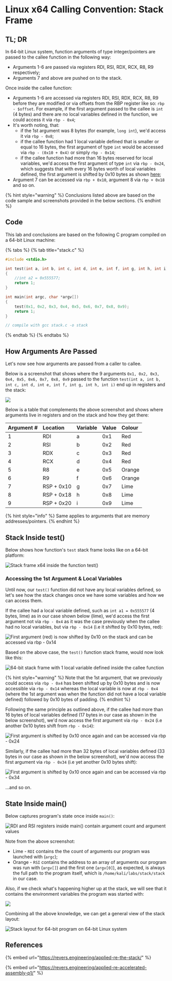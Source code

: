 # Linux x64 Calling Convention: Stack Frame

## TL; DR

In 64-bit Linux system, function arguments of type integer/pointers are passed to the callee function in the following way:

* Arguments 1-6 are passed via registers RDI, RSI, RDX, RCX, R8, R9 respectively;
* Arguments 7 and above are pushed on to the stack.

Once inside the callee function:

* Arguments 1-6 are accessed via registers RDI, RSI, RDX, RCX, R8, R9 before they are modified or via  offsets from the RBP register like so: `rbp - $offset`. For example, if the first argument passed to the callee is `int` \(4 bytes\) and there are no local variables defined in the function, we could access it via `rbp - 0x4`; 
* It's worth noting, that:
  * if the 1st argument was 8 bytes \(for example, `long int`\), we'd access it via `rbp - 0x8`;
  * if the callee function had 1 local variable defined that is smaller or equal to 16 bytes, the first argument of type `int` would be accessed via `rbp - (0x10 + 0x4)` or simply `rbp - 0x14`;
  * if the callee function had more than 16 bytes reserved for local variables, we'd access the first argument of type `int` via `rbp - 0x24`, which suggests that with every 16 bytes worth of local variables defined, the first argument is shifted by 0x10 bytes as shown [here](linux-x64-calling-convention-stack-frame.md#accessing-1st-argument);
* Argument 7 can be accessed via `rbp + 0x10`, argument 8 via `rbp + 0x18` and so on.

{% hint style="warning" %}
Conclusions listed above are based on the code sample and screenshots provided in the below sections.
{% endhint %}

## Code

This lab and conclusions are based on the following C program compiled on a 64-bit Linux machine:

{% tabs %}
{% tab title="stack.c" %}
```cpp
#include <stdio.h>

int test(int a, int b, int c, int d, int e, int f, int g, int h, int i)
{
    //int a2 = 0x555577;
    return 1;
}

int main(int argc, char *argv[])
{
    test(0x1, 0x2, 0x3, 0x4, 0x5, 0x6, 0x7, 0x8, 0x9);
    return 1;
}

// compile with gcc stack.c -o stack
```
{% endtab %}
{% endtabs %}

## How Arguments Are Passed

Let's now see how arguments are passed from a caller to callee.

Below is a screenshot that shows where the 9 arguments `0x1, 0x2, 0x3, 0x4, 0x5, 0x6, 0x7, 0x8, 0x9`  passed to the function `test(int a, int b, int c, int d, int e, int f, int g, int h, int i)` end up in registers and the stack:

![](../../.gitbook/assets/image%20%28886%29.png)

Below is a table that complements the above screenshot and shows where arguments live in registers and on the stack and how they get there:

| Argument \# | Location | Variable | Value | Colour |
| :--- | :--- | :--- | :--- | :--- |
| 1 | RDI | a | 0x1 | Red |
| 2 | RSI | b | 0x2 | Red |
| 3 | RDX | c | 0x3 | Red |
| 4 | RCX | d | 0x4 | Red |
| 5 | R8 | e | 0x5 | Orange |
| 6 | R9 | f | 0x6 | Orange |
| 7 | RSP + 0x10 | g | 0x7 | Lime |
| 8 | RSP + 0x18 | h | 0x8 | Lime |
| 9 | RSP + 0x20 | i | 0x9 | Lime |

{% hint style="info" %}
Same applies to arguments that are memory addresses/pointers.
{% endhint %}

## Stack Inside test\(\)

Below shows how function's `test` stack frame looks like on a 64-bit platform:

![Stack frame x64 inside the function test\(\)](../../.gitbook/assets/image%20%28884%29.png)

### Accessing the 1st Argument & Local Variables

Until now, our `test()` function did not have any local variables defined, so let's see how the stack changes once we have some variables and how we can access them.

If the callee had a local variable defined, such as `int a1 = 0x555577` \(4 bytes, lime\) as in our case shown below \(lime\), we'd access the first argument not via `rbp - 0x4` as it was the case previously when the callee had no local variables, but via `rbp - 0x14` \(i.e it shifted by 0x10 bytes, red\):

![First argument \(red\) is now shifted by 0x10 on the stack and can be accessed via rbp - 0x14](../../.gitbook/assets/image%20%28881%29.png)

Based on the above case, the `test()` function stack frame, would now look like this:

![64-bit stack frame with 1 local variable defined inside the callee function](../../.gitbook/assets/image%20%28899%29.png)

{% hint style="warning" %}
Note that the 1st argument, that we previously could access via `rbp - 0x4` has been shifted up by 0x10 bytes and is now accessible via `rbp - 0x14` whereas the local variable is now at `rbp - 0x4` \(where the 1st argument was when the function did not have a local variable defined\) followed by 0x10 bytes of padding.
{% endhint %}

Following the same principle as outlined above, if the callee had more than 16 bytes of local variables defined \(17 bytes in our case as shown in the below screenshot\), we'd now access the first argument via `rbp - 0x24` \(i.e another 0x10 bytes shift from `rbp - 0x14`\):

![First argument is shifted by 0x10 once again and can be accessed via rbp - 0x24](../../.gitbook/assets/image%20%28882%29.png)

Similarly, if the callee had more than 32 bytes of local variables defined \(33 bytes in our case as shown in the below screenshot\), we'd now access the first argument via `rbp - 0x34` \(i.e yet another 0x10 bytes  shift\):

![First argument is shifted by 0x10 once again and can be accessed via rbp - 0x34](../../.gitbook/assets/image%20%28889%29.png)

...and so on.

## State Inside main\(\)

Below captures program's state once inside `main()`:

![RDI and RSI registers inside main\(\) contain argument count and argument values](../../.gitbook/assets/image%20%28869%29.png)

Note from the above screenshot:

* Lime - `RDI` contains the the count of arguments our program was launched with \(`argc`\);
* Orange - `RSI` contains the address to an array of arguments our program was run with \(`argv[]`\) and the first one \(`argv[0]`\), as expected, is always the full path to the program itself, which is `/home/kali/labs/stack/stack` in our case.

Also, if we check what's happening higher up at the stack, we will see that it contains the environment variables the program was started with:

![](../../.gitbook/assets/image%20%28907%29.png)

Combining all the above knowledge, we can get a general view of the stack layout:

![Stack layout for 64-bit program on 64-bit Linux system](../../.gitbook/assets/image%20%28923%29.png)

## References

{% embed url="https://revers.engineering/applied-re-the-stack/" %}

{% embed url="https://revers.engineering/applied-re-accelerated-assembly-p1/" %}

